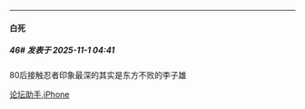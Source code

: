 ﻿
*****

####  白死  
##### 46#       发表于 2025-11-1 04:41

80后接触忍者印象最深的其实是东方不败的李子雄

[论坛助手,iPhone](https://stage1st.com/2b/forum.php?mod=viewthread&amp;tid=2029836)

